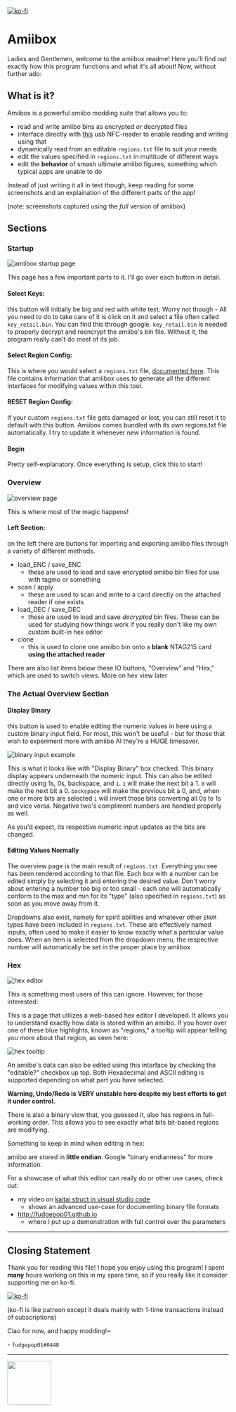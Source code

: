 [![ko-fi](https://www.ko-fi.com/img/githubbutton_sm.svg)](https://ko-fi.com/J3J8Y3EA)

# Amiibox

Ladies and Gentlemen, welcome to the amiibox readme! Here you'll find out exactly
how this program functions and what it's all about! Now, without further ado:

## What is it?

Amiibox is a powerful amiibo modding suite that allows you to:
- read and write amiibo bins as encrypted *or* decrypted files
- interface directly with [this](https://www.amazon.com/ETEKJOY-ACR122U-13-56MHz-Contactless-Writable) usb NFC-reader to enable reading and writing using that
- dynamically read from an editable `regions.txt` file to suit your needs
- edit the values specified in `regions.txt` in multitude of different ways
- edit the **behavior** of smash ultimate amiibo figures, something which typical apps are unable to do

Instead of just writing it all in text though, keep reading for some screenshots and an explaination
of the different parts of the app!

(note: screenshots captured using the *full* version of amiibox)

## Sections

### Startup

![amiibox startup page](github_resources/entrance.png)

This page has a few important parts to it. I'll go over each button in detail.

#### Select Keys:

this button will initially be big and red with white text. Worry not though -
All you need to do to take care of it is click on it and select a file often called
`key_retail.bin`. You can find this through google. `key_retail.bin` is needed
to properly decrypt and reencrypt the amiibo's bin file. Without it, the program
really can't do most of its job.

#### Select Region Config:

This is where you would select a `regions.txt` file, [documented here](https://github.com/fudgepop01/amiibox/blob/master/static/amiibo/README.md).
This file contains information that amiibox uses to generate all the different interfaces
for modifying values within this tool.

#### RESET Region Config:

If your custom `regions.txt` file gets damaged or lost, you can still reset it to
default with this button. Amiibox comes bundled with its own regions.txt file automatically.
I try to update it whenever new information is found.

#### Begin

Pretty self-explanatory. Once everything is setup, click this to start!

### Overview

![overview page](github_resources/overview.png)

This is where most of the magic happens!

#### Left Section:

on the left there are buttons for importing and exporting amiibo files through a variety
of different methods.

- load_ENC / save_ENC
  - these are used to load and save encrypted amiibo bin files for use with tagmo or something
- scan / apply
  - these are used to scan and write to a card directly on the attached reader if one exists
- load_DEC / save_DEC
  - these are used to load and save *decrypted* bin files. These can be used for
    studying how things work if you really don't like my own custom built-in hex editor
- clone
  - this is used to clone one amiibo bin onto a **blank** NTAG215 card **using the attached reader**

There are also list items below these IO buttons, "Overview" and "Hex," which are used to
switch views. More on hex view later

### The Actual Overview Section

#### Display Binary

this button is used to enable editing the numeric values in here using a custom binary input
field. For most, this won't be useful - but for those that wish to experiment more with amiibo
AI they're a HUGE timesaver.

![binary input example](github_resources/aggression_binary_example.png)

This is what it looks like with "Display Binary" box checked. This binary display appears
underneath the numeric input. This can also be edited directly using 1s, 0s, backspace,
and `i`. `1` will make the next bit a 1. `0` will make the next bit a 0. `backspace` will
make the previous bit a 0, and, when one or more bits are selected `i` will invert those
bits converting all 0s to 1s and vice versa. Negative two's compliment numbers are
handled properly as well.

As you'd expect, its respective numeric input updates as the bits are changed.

#### Editing Values Normally

The overview page is the main result of `regions.txt`. Everything you see has been rendered
according to that file. Each box with a number can be edited simply by selecting it and
entering the desired value. Don't worry about entering a number too big or too small -
each one will automatically conform to the max and min for its "type" (also specified in
`regions.txt`) as soon as you move away from it.

Dropdowns also exist, namely for spirit abilities and whatever other `ENUM` types
have been included in `regions.txt`. These are effectively named inputs, often used to make
it easier to know exactly what a particular value does. When an item is selected from the
dropdown menu, the respective number will automatically be set in the proper place by amiibox

### Hex

![hex editor](github_resources/hex_editor.png)

This is something most users of this can ignore. However, for those interested:

This is a page that utilizes a web-based hex editor I developed. It allows you to understand
exactly how data is stored within an amiibo. If you hover over one of these blue highlights,
known as "regions," a tooltip will appear telling you more about that region, as seen here:

![hex tooltip](github_resources/hex_tooltip.png)

An amiibo's data can also be edited using this interface by checking the "editable?"
checkbox up top. Both Hexadecimal and ASCII editing is supported depending on what part
you have selected.

**Warning, Undo/Redo is VERY unstable here despite my best efforts to get it under control.**

There is also a binary view that, you guessed it, also has regions in full-working order.
This allows you to see exactly what bits bit-based regions are modifying.

Something to keep in mind when editing in hex:

amiibo are stored in **little endian**. Google "binary endianness" for more information.

For a showcase of what this editor can really do or other use cases, check out:
- my video on [kaitai struct in visual studio code]()
  - shows an advanced use-case for documenting binary file formats
- http://fudgepop01.github.io
  - where I put up a demonstration with full control over the parameters

---

## Closing Statement

Thank you for reading this file! I hope you enjoy using this program! I spent **many** hours
working on this in my spare time, so if you really like it consider supporting me on ko-fi:

[![ko-fi](https://www.ko-fi.com/img/githubbutton_sm.svg)](https://ko-fi.com/J3J8Y3EA)

(ko-fi is like patreon except it deals mainly with 1-time transactions instead of subscriptions)

Ciao for now, and happy modding!~

\- `fudgepop01#0448`

---

<img src="build/icon.png" height="100"/>
